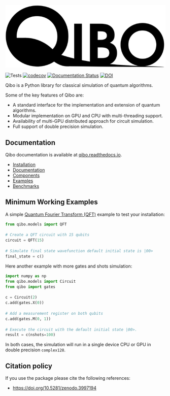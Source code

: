 ![Qibo](doc/source/qibo_logo.svg)

![Tests](https://github.com/Quantum-TII/qibo/workflows/Tests/badge.svg)
[![codecov](https://codecov.io/gh/Quantum-TII/qibo/branch/master/graph/badge.svg?token=1EKZKVEVX0)](https://codecov.io/gh/Quantum-TII/qibo)
[![Documentation Status](https://readthedocs.org/projects/qibo/badge/?version=latest)](https://qibo.readthedocs.io/en/latest/?badge=latest)
[![DOI](https://zenodo.org/badge/241307936.svg)](https://zenodo.org/badge/latestdoi/241307936)

Qibo is a Python library for classical simulation of quantum algorithms.

Some of the key features of Qibo are:
- A standard interface for the implementation and extension of quantum algorithms.
- Modular implementation on GPU and CPU with multi-threading support.
- Availability of multi-GPU distributed approach for circuit simulation.
- Full support of double precision simulation.

## Documentation

Qibo documentation is available at [qibo.readthedocs.io](https://qibo.readthedocs.io).

- [Installation](https://qibo.readthedocs.io/en/latest/installation.html)
- [Documentation](https://qibo.readthedocs.io/)
- [Components](https://qibo.readthedocs.io/en/latest/qibo.html)
- [Examples](https://qibo.readthedocs.io/en/latest/examples.html)
- [Benchmarks](https://qibo.readthedocs.io/en/latest/benchmarks.html)

## Minimum Working Examples

A simple [Quantum Fourier Transform (QFT)](https://en.wikipedia.org/wiki/Quantum_Fourier_transform) example to test your installation:
```python
from qibo.models import QFT

# Create a QFT circuit with 15 qubits
circuit = QFT(15)

# Simulate final state wavefunction default initial state is |00>
final_state = c()
```

Here another example with more gates and shots simulation:

```python
import numpy as np
from qibo.models import Circuit
from qibo import gates

c = Circuit(2)
c.add(gates.X(0))

# Add a measurement register on both qubits
c.add(gates.M(0, 1))

# Execute the circuit with the default initial state |00>.
result = c(nshots=100)
```

In both cases, the simulation will run in a single device CPU or GPU in double precision `complex128`.

## Citation policy

If you use the package please cite the following references:
- https://doi.org/10.5281/zenodo.3997194
